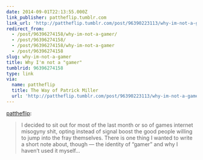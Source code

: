 ```yaml
---
date: 2014-09-01T22:13:55.000Z
link_publisher: pattheflip.tumblr.com
link_url: 'http://pattheflip.tumblr.com/post/96390223113/why-im-not-a-gamer'
redirect_from:
  - /post/96396274158/why-im-not-a-gamer/
  - /post/96396274158/
  - /post/96396274158/why-im-not-a-gamer
  - /post/96396274158
slug: why-im-not-a-gamer
title: Why I'm not a "gamer"
tumblrid: 96396274158
type: link
via:
  name: pattheflip
  title: The Way of Patrick Miller
  url: 'http://pattheflip.tumblr.com/post/96390223113/why-im-not-a-gamer'
---
```

<p><a href="http://pattheflip.tumblr.com/post/96390223113/why-im-not-a-gamer" class="tumblr_blog">pattheflip</a>:</p>

<blockquote><p>I decided to sit out for most of the last month or so of games internet misogyny shit, opting instead of signal boost the good people willing to jump into the fray themselves. There is one thing I wanted to write a short note about, though — the identity of “gamer” and why I haven’t used it myself&hellip;</p></blockquote>
